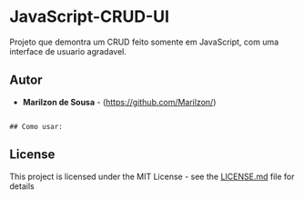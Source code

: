 # JavaScript-CRUD-UI

Projeto que demontra um CRUD feito somente em JavaScript, com uma interface de usuario agradavel.

## Autor
* **Marilzon de Sousa** - (https://github.com/Marilzon/)

```

## Como usar:

```

## License

This project is licensed under the MIT License - see the [LICENSE.md](LICENSE.md) file for details
